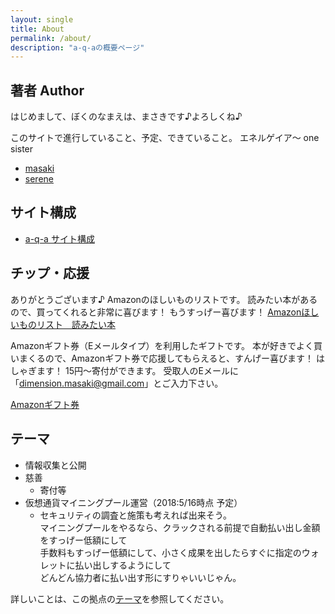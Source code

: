 ```yaml
---
layout: single
title: About
permalink: /about/
description: "a-q-aの概要ページ"
---
```

## 著者 Author
はじめまして、ぼくのなまえは、まさきです♪よろしくね♪

このサイトで進行していること、予定、できていること。
エネルゲイア〜
one
sister

- [masaki](/author/)
- [serene](/serene/)

## サイト構成
- [a-q-a サイト構成](/structure/)

## チップ・応援
ありがとうございます♪
Amazonのほしいものリストです。
読みたい本があるので、買ってくれると非常に喜びます！
もうすっげー喜びます！
[Amazonほしいものリスト　読みたい本](http://amzn.asia/ie2lbw0)

Amazonギフト券（Eメールタイプ）を利用したギフトです。
本が好きでよく買いまくるので、Amazonギフト券で応援してもらえると、すんげー喜びます！
はしゃぎます！
15円〜寄付ができます。
受取人のEメールに「dimension.masaki@gmail.com」とご入力下さい。

[Amazonギフト券](https://www.amazon.co.jp/gp/product/BT00DHI8G4/)

## テーマ
- 情報収集と公開
- 慈善
  - 寄付等
- 仮想通貨マイニングプール運営（2018:5/16時点 予定）
  - セキュリティの調査と施策も考えれば出来そう。  
    マイニングプールをやるなら、クラックされる前提で自動払い出し金額をすっげー低額にして  
    手数料もすっげー低額にして、小さく成果を出したらすぐに指定のウォレットに払い出しするようにして  
    どんどん協力者に払い出す形にすりゃいいじゃん。

詳しいことは、この拠点の[テーマ](/themes)を参照してください。
